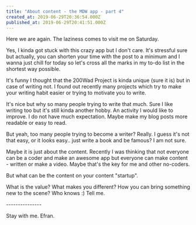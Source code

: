 ```yaml
---
title: "About content - the MDW app - part 4"
created_at: 2019-06-29T20:36:54.000Z
published_at: 2019-06-29T20:41:51.000Z
---
```

Here we are again. The laziness comes to visit me on Saturday.

Yes, I kinda got stuck with this crazy app but I don't care. It's stressful sure but actually, you can shorten your time with the post to a minimum and I wanna just chill for today so let's cross all the marks in my to-do list in the shortest way possible.

It's funny I thought that the 200Wad Project is kinda unique (sure it is) but in case of writing not. I found out recently many projects which try to make your writing habit easier or trying to motivate you to write.

It's nice but why so many people trying to write that much. Sure I like writing too but it's still kinda another hobby. An activity I would like to improve. I do not have much expectation. Maybe make my blog posts more readable or easy to read.

But yeah, too many people trying to become a writer? Really. I guess it's not that easy, or it looks easy.. just write a book and be famous? I am not sure.

Maybe it is just about the content. Recently I was thinking that not everyone can be a coder and make an awesome app but everyone can make content - written or make a video. Maybe that's the key for me and other no-coders.

But what can be the content on your content "startup".

What is the value? What makes you different? How you can bring something new to the scene? Who knows :) Tell me.

\---------------

Stay with me. Efran.
